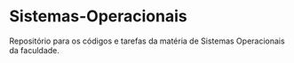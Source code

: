 # Sistemas-Operacionais
Repositório para os códigos e tarefas da matéria de Sistemas Operacionais da faculdade.
